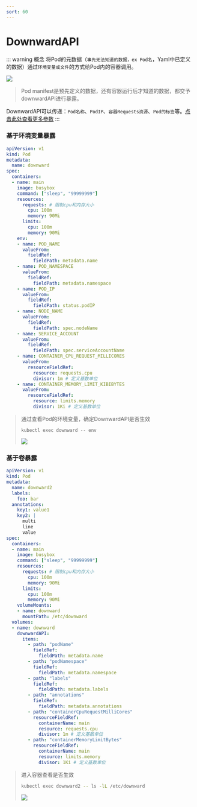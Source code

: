 ```yaml
---
sort: 60
---
```

# DownwardAPI
::: warning 概念
将Pod的元数据（`事先无法知道的数据，ex Pod名`，Yaml中已定义的数据）通过`环境变量或文件`的方式给Pod内的容器调用。

![](https://fnos.leejay.top:9000/images/2025/01/21/65522506-8f68-472d-b39e-1849d04128ec.png)

> Pod manifest是预先定义的数据，还有容器运行后才知道的数据，都交予downwardAPI进行暴露。

DownwardAPI可以传递：`Pod名称`、`PodIP`、`容器Requests资源`、`Pod的标签`等。[点击此处查看更多参数](https://kubernetes.io/zh-cn/docs/concepts/workloads/pods/downward-api/)
:::

### 基于环境变量暴露

```yaml
apiVersion: v1
kind: Pod
metadata:
  name: downward
spec:
  containers:
  - name: main
    image: busybox
    command: ["sleep", "99999999"]
    resources:
      requests: # 限制cpu和内存大小
        cpu: 100m
        memory: 90Mi
      limits:
        cpu: 100m
        memory: 90Mi
    env:
    - name: POD_NAME
      valueFrom:
        fieldRef:
          fieldPath: metadata.name
    - name: POD_NAMESPACE
      valueFrom:
        fieldRef:
          fieldPath: metadata.namespace
	- name: POD_IP
      valueFrom:
        fieldRef:
          fieldPath: status.podIP
	- name: NODE_NAME
      valueFrom:
        fieldRef:
          fieldPath: spec.nodeName
	- name: SERVICE_ACCOUNT
      valueFrom:
        fieldRef:
          fieldPath: spec.serviceAccountName
	- name: CONTAINER_CPU_REQUEST_MILLICORES
      valueFrom:
        resourceFieldRef:
	      resource: requests.cpu
          divisor: 1m # 定义基数单位 
	- name: CONTAINER_MEMORY_LIMIT_KIBIBYTES
      valueFrom:
        resourceFieldRef:
	      resource: limits.memory
          divisor: 1Ki # 定义基数单位 
```

> 通过查看Pod的环境变量，确定DownwardAPI是否生效
>
> ```shell
> kubectl exec downward -- env
> ```
>
> ![](https://fnos.leejay.top:9000/images/2025/01/21/c2336b1e-a8ef-419a-a81f-5b83e27498bc.png)

### 基于卷暴露

```yaml
apiVersion: v1
kind: Pod
metadata:
  name: downward2
  labels:
    foo: bar
  annotations:
    key1: value1
    key2: |
      multi
      line
      value
spec:
  containers:
  - name: main
    image: busybox
    command: ["sleep", "99999999"]
    resources:
      requests: # 限制cpu和内存大小
        cpu: 100m
        memory: 90Mi
      limits:
        cpu: 100m
        memory: 90Mi
    volumeMounts:
    - name: downward
      mountPath: /etc/downward
  volumes:
  - name: downward
    downwardAPI:
      items:
        - path: "podName"
          fieldRef:
            fieldPath: metadata.name
        - path: "podNamespace"
          fieldRef:
            fieldPath: metadata.namespace
        - path: "labels"
          fieldRef:
            fieldPath: metadata.labels
        - path: "annotations"
          fieldRef:
            fieldPath: metadata.annotations
        - path: "containerCpuRequestMilliCores"
          resourceFieldRef:
            containerName: main
            resource: requests.cpu
            divisor: 1m # 定义基数单位 
        - path: "containerMemoryLimitBytes"
          resourceFieldRef:
            containerName: main
            resource: limits.memory
            divisor: 1Ki # 定义基数单位
```
> 进入容器查看是否生效
> ```bash 
> kubectl exec downward2 -- ls -lL /etc/downward
> ```
>
> ![](https://fnos.leejay.top:9000/images/2025/01/21/4b6dfcd6-a459-48ff-8509-d99640cb6436.png)
